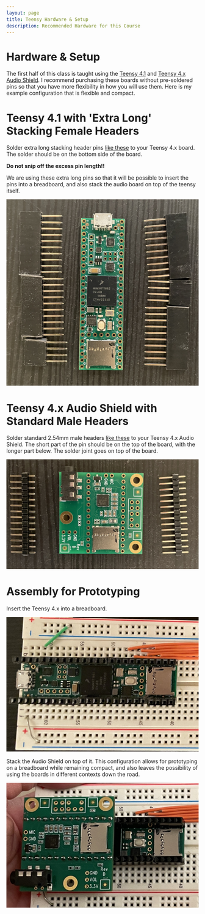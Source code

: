 ```yaml
---
layout: page
title: Teensy Hardware & Setup
description: Recommended Hardware for this Course
---
```


# Hardware & Setup

The first half of this class is taught using the [Teensy 4.1](https://www.pjrc.com/store/teensy41.html) and [Teensy 4.x Audio Shield](https://www.pjrc.com/store/teensy3_audio.html). I recommend purchasing these boards without pre-soldered pins so that you have more flexibility in how you will use them. Here is my example configuration that is flexible and compact.

# **Teensy 4.1 with 'Extra Long' Stacking Female Headers**

Solder extra long stacking header pins [like these](https://www.adafruit.com/product/2830) to your Teensy 4.x board. The solder should be on the bottom side of the board.

**Do not snip off the excess pin length!!**

We are using these extra long pins so that it will be possible to insert the pins into a breadboard, and also stack the audio board on top of the teensy itself.

![The Teensy 4.1 board with unsoldered stacking female header pins lying next to it on a table showing that the pins are longer than standard hearders](assets/images/teensy4_1withPins.JPG)

# **Teensy 4.x Audio Shield with Standard Male Headers**

Solder standard 2.54mm male headers [like these](https://www.amazon.com/Jabinco-Breakable-Header-Connector-Arduino/dp/B0817JG3XN/) to your Teensy 4.x Audio Shield. The short part of the pin should be on the top of the board, with the longer part below. The solder joint goes on top of the board.

![The Teensy 4.x audio shield with unsoldered stacking female header pins lying next to it on a table showing that the pins are longer than standard headers](assets/images/teensy4_x_audioBoardWithPins.JPG)

# **Assembly for Prototyping**

Insert the Teensy 4.x into a breadboard.

![The Teensy 4.1 inserted into a breadboard](assets/images/teensy4_1_breadBoard.JPG)

Stack the Audio Shield on top of it. This configuration allows for prototyping on a breadboard while remaining compact, and also leaves the possibility of using the boards in different contexts down the road.

![The Teensy 4.x audio shield stacked on top of a Teensy 4.1 which is inserted into a breadboard](assets/images/teensy4_1_withAudioBoardStacked.JPG)
